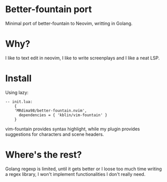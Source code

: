 # Better-fountain port 
Minimal port of better-fountain to Neovim, writting in Golang.

# Why?
I like to text edit in neovim, I like to write screenplays and I like a neat LSP. 

# Install
Using lazy:
```
-- init.lua:
    {
    'MRdima98/better-fountain.nvim',
      dependencies = { 'kblin/vim-fountain' }
    }
```
vim-fountain provides syntax highlight, while my plugin provides suggestions for characters and scene headers.

# Where's the rest? 
Golang regexp is limited, until it gets better or I loose too much time writing a regex library, I won't implement functionalities I don't really need.
